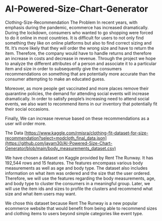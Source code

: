 # AI-Powered-Size-Chart-Generator
Clothing-Size-Recommendation
The Problem
In recent years, with emphasis during the pandemic, ecommerce has increased dramatically. During the lockdown, consumers who wanted to go shopping were forced to do it online in most countries. It is difficult for users to not only find something they like on online platforms but also to find correct sizing and fit. It’s more likely that they will order the wrong size and have to return the item. Therefore, the company would have to handle returns and therefore an increase in costs and decrease in revenue. Through the project we hope to analyze the different attributes of a person and associate it to a particular item and size in order to subsequently give the consumers recommendations on something that are potentially more accurate than the consumer attempting to make an educated guess.

Moreover, as more people get vaccinated and more places remove their quarantine policies, the demand for attending social events will increase dramatically. In order to satisfy people’s increasing need to attend social events, we also want to recommend items in our inventory that potentially fit their social occasions.

Finally, We can increase revenue based on these recommendations as a user will order more.

The Data
[https://www.kaggle.com/rmisra/clothing-fit-dataset-for-size-recommendation?select=modcloth_final_data.json](https://github.com/jayam30/AI-Powered-Size-Chart-Generator/blob/main/body_measurements_dataset.csv)

We have chosen a dataset on Kaggle provided by Rent The Runway. It has 192,544 rows and 15 features. The features encompass various body measurements as well as age and body type. The dataset also includes information on what item was ordered and the size that the user ordered. Therefore, we will use the features regarding the body measurements, age, and body type to cluster the consumers in a meaningful group. Later, we will use the item ids and sizes to profile the clusters and recommend what size and what item users may want.

We chose this dataset because Rent The Runway is a new popular ecommerce website that would benefit from being able to recommend sizes and clothing items to users beyond simple categories like event type.
